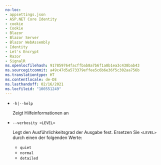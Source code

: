 ```yaml
---
no-loc:
- appsettings.json
- ASP.NET Core Identity
- cookie
- Cookie
- Blazor
- Blazor Server
- Blazor WebAssembly
- Identity
- Let's Encrypt
- Razor
- SignalR
ms.openlocfilehash: 917859764facffbab8a7b6f1a8b1ea3c438bab43
ms.sourcegitcommit: a49c47d5a573379effee5c6b6e36f5c302aa756b
ms.translationtype: HT
ms.contentlocale: de-DE
ms.lasthandoff: 02/16/2021
ms.locfileid: "100551249"
---
```

* `-h|--help`

  Zeigt Hilfeinformationen an

* `--verbosity <LEVEL>`

  Legt den Ausführlichkeitsgrad der Ausgabe fest. Ersetzen Sie `<LEVEL>` durch einen der folgenden Werte:
  
  * `quiet`
  * `normal`
  * `detailed`
